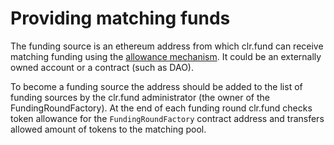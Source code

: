 # Providing matching funds

The funding source is an ethereum address from which clr.fund can receive matching funding using the [allowance mechanism](https://docs.openzeppelin.com/contracts/3.x/api/token/erc20#IERC20-allowance-address-address-). It could be an externally owned account or a contract (such as DAO).

To become a funding source the address should be added to the list of funding sources by the clr.fund administrator (the owner of the FundingRoundFactory). At the end of each funding round clr.fund checks token allowance for the `FundingRoundFactory` contract address and transfers allowed amount of tokens to the matching pool.

